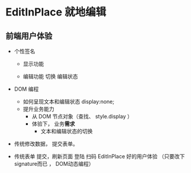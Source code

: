 # EditInPlace 就地编辑

## 前端用户体验
- 个性签名
  - 显示功能
    <p></p>
  - 编辑功能
    切换 编辑状态 
  
- DOM 编程 
  - 如何呈现文本和编辑状态
    display:none;
  - 提升业务能力
    - 从 DOM 节点对象（查找、 style.display ）
    - 体验下， 业务**需求**
      - 文本和编辑状态的切换 

- 传统修改数据， 提交表单。
- 传统表单 提交，刷新页面
  登陆  扫码
  EditInPlace 好的用户体验 （只要改下signature而已 ， DOM动态编程） 

  